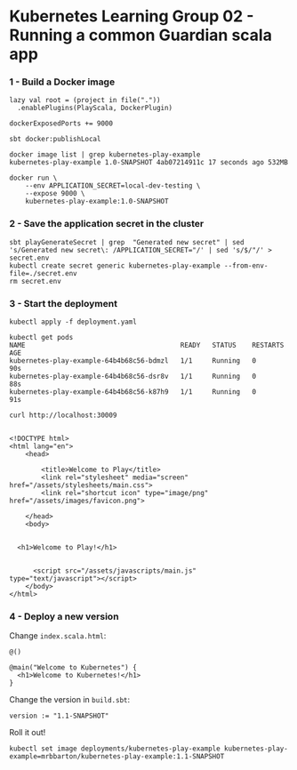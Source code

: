 # Kubernetes Learning Group 02 - Running a common Guardian scala app

### 1 - Build a Docker image

```
lazy val root = (project in file("."))
  .enablePlugins(PlayScala, DockerPlugin)

dockerExposedPorts += 9000
```

```
sbt docker:publishLocal

docker image list | grep kubernetes-play-example
kubernetes-play-example 1.0-SNAPSHOT 4ab07214911c 17 seconds ago 532MB

docker run \
    --env APPLICATION_SECRET=local-dev-testing \
    --expose 9000 \
    kubernetes-play-example:1.0-SNAPSHOT
```

### 2 - Save the application secret in the cluster

```
sbt playGenerateSecret | grep  "Generated new secret" | sed 's/Generated new secret\: /APPLICATION_SECRET="/' | sed 's/$/"/' > secret.env
kubectl create secret generic kubernetes-play-example --from-env-file=./secret.env
rm secret.env
```

### 3 - Start the deployment

```
kubectl apply -f deployment.yaml

kubectl get pods
NAME                                       READY   STATUS    RESTARTS   AGE
kubernetes-play-example-64b4b68c56-bdmzl   1/1     Running   0          90s
kubernetes-play-example-64b4b68c56-dsr8v   1/1     Running   0          88s
kubernetes-play-example-64b4b68c56-k87h9   1/1     Running   0          91s

curl http://localhost:30009


<!DOCTYPE html>
<html lang="en">
    <head>

        <title>Welcome to Play</title>
        <link rel="stylesheet" media="screen" href="/assets/stylesheets/main.css">
        <link rel="shortcut icon" type="image/png" href="/assets/images/favicon.png">

    </head>
    <body>


  <h1>Welcome to Play!</h1>


      <script src="/assets/javascripts/main.js" type="text/javascript"></script>
    </body>
</html>
```

### 4 - Deploy a new version

Change `index.scala.html`:

```
@()

@main("Welcome to Kubernetes") {
  <h1>Welcome to Kubernetes!</h1>
}
```

Change the version in `build.sbt`:

```
version := "1.1-SNAPSHOT"
```

Roll it out!

```
kubectl set image deployments/kubernetes-play-example kubernetes-play-example=mrbbarton/kubernetes-play-example:1.1-SNAPSHOT
```